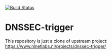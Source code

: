 [![Build Status](https://travis-ci.org/msehnout/dnssec-trigger-fedora.svg?branch=master)](https://travis-ci.org/msehnout/dnssec-trigger-fedora)

# DNSSEC-trigger

This repository is just a clone of upstream project: https://www.nlnetlabs.nl/projects/dnssec-trigger/
